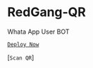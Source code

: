 # RedGang-QR
Whata App User BOT




[`Deploy Now`](  https://heroku.com/deploy?template=https://github.com/sahanaya2006/RedGang-QR)





[`Scan QR`]
